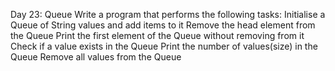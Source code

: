 Day 23: Queue
Write a program that performs the following tasks:
Initialise a Queue of String values and add items to it
Remove the head element from the Queue
Print the first element of the Queue without removing from it
Check if a value exists in the Queue
Print the number of values(size) in the Queue
Remove all values from the Queue
